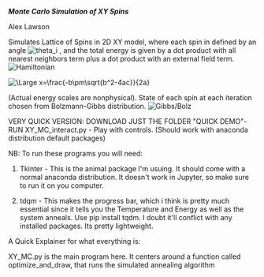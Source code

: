 **_Monte Carlo Simulation of XY Spins_** 

Alex Lawson 

Simulates Lattice of Spins in 2D XY model, where each spin in defined by an angle <img src="https://latex.codecogs.com/svg.latex?\Large&space;\theta_i" title="theta_i" /> , and the total energy is given by a dot product with all nearest neighbors term  plus a dot product with an external field term. 
<img src="https://latex.codecogs.com/svg.latex?\Large&space;H=\sum_{<ij>}Jcos{\theta_i-\theta_j}+\sum_{i}Bcos(\theta_i)" title="Hamiltonian" /> 

<img src="https://latex.codecogs.com/svg.latex?\Large&space;x=\frac{-b\pm\sqrt{b^2-4ac}}{2a}" title="\Large x=\frac{-b\pm\sqrt{b^2-4ac}}{2a}" />


(Actual energy scales are nonphysical). State of each spin at each iteration chosen from Bolzmann-Gibbs distribution.
<img src="https://latex.codecogs.com/svg.latex?\Large&space;Prob(E_i)=\frac{1}{Z}e^{\frac{-E_i}{k_BT}},Z=\sum_{i}e^{\frac{-E_i}{k_BT}}" title="Gibbs/Bolz" />

VERY QUICK VERSION: DOWNLOAD JUST THE FOLDER "QUICK DEMO"- RUN XY_MC_interact.py - Play with controls. 
(Should work with anaconda distribution default packages)

NB: To run these programs you will need:

1) Tkinter - This is the animal package I'm usuing. It should come with a normal anaconda distribution. It doesn't work in Jupyter, so make sure to run it on you computer.

2) tdqm - This makes the progress bar, which i think is pretty much essential since it tells you the Temperature and Energy as well as the system anneals. 
Use pip install tqdm. I doubt it'll conflict with any installed packages. Its pretty lightweight. 

A Quick Explainer for what everything is:

XY_MC.py is the main program here. It centers around a function called optimize_and_draw, that runs the simulated annealing algorithm
